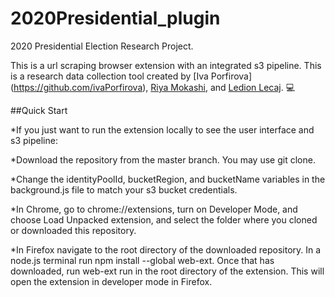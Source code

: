 # 2020Presidential_plugin

2020 Presidential Election Research Project.

This is a url scraping browser extension with an integrated s3 pipeline. This is a research data collection tool created by [Iva Porfirova] (https://github.com/ivaPorfirova), [Riya Mokashi](https://github.com/RiyaMokashi), and [Ledion Lecaj](https://github.com/LedionLecaj). :computer: 

##Quick Start

*If you just want to run the extension locally to see the user interface and s3 pipeline:

*Download the repository from the master branch. You may use git clone.

*Change the identityPoolId, bucketRegion, and bucketName variables in the background.js file to match your s3 bucket credentials.

*In Chrome, go to chrome://extensions, turn on Developer Mode, and choose Load Unpacked extension, and select the folder where you cloned or downloaded this repository. 

*In Firefox navigate to the root directory of the downloaded repository. In a node.js terminal run npm install --global web-ext. Once that has downloaded, run web-ext run in the root directory of the extension. This will open the extension in developer mode in Firefox.
